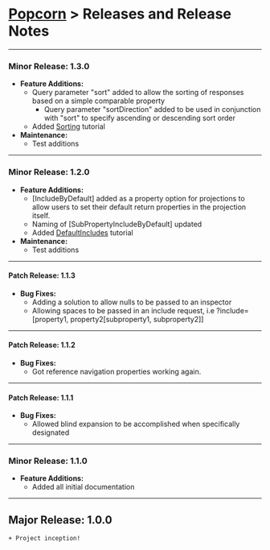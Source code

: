 # [Popcorn](../README.md) > Releases and Release Notes
---
### Minor Release: 1.3.0
+ **Feature Additions:**  
    + Query parameter "sort" added to allow the sorting of responses based on a simple comparable property
		+ Query parameter "sortDirection" added to be used in conjunction with "sort" to specify ascending or descending sort order
    + Added [Sorting](dotnet/DotNetTutorialSorting.md) tutorial
+ **Maintenance:**
    + Test additions

---
### Minor Release: 1.2.0
+ **Feature Additions:**  
    + [IncludeByDefault] added as a property option for projections to allow users to set their default return properties in the projection itself.
    + Naming of [SubPropertyIncludeByDefault] updated
    + Added [DefaultIncludes](dotnet/DotNetTutorialDefaultIncludes.md) tutorial
+ **Maintenance:**
    + Test additions

---
#### Patch Release: 1.1.3
+ **Bug Fixes:**
	+ Adding a solution to allow nulls to be passed to an inspector
	+ Allowing spaces to be passed in an include request, i.e ?include=[property1, property2[subproperty1, subproperty2]]

---
#### Patch Release: 1.1.2
+ **Bug Fixes:**
	+ Got reference navigation properties working again.

---
#### Patch Release: 1.1.1
+ **Bug Fixes:**
	+ Allowed blind expansion to be accomplished when specifically designated

--- 
### Minor Release: 1.1.0
+ **Feature Additions:**  
	+ Added all initial documentation

---
## Major Release: 1.0.0
	+ Project inception!